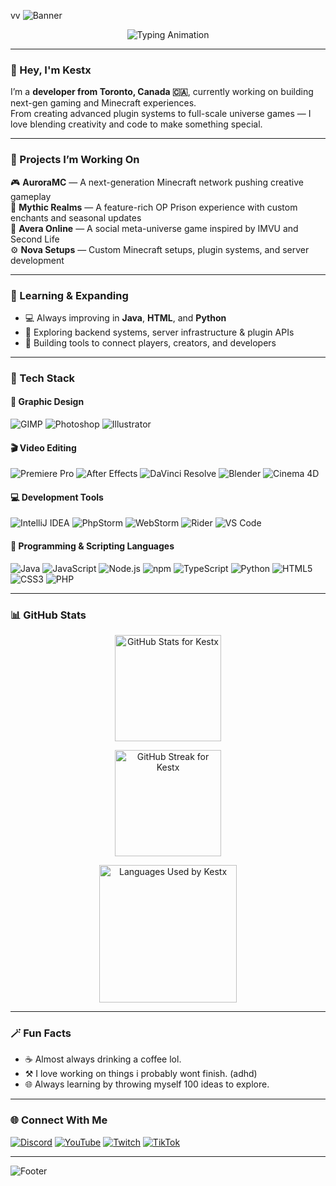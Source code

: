 vv<!-- Profile Banner -->
![Banner](https://capsule-render.vercel.app/api?type=waving&height=250&color=0:7F00FF,100:E100FF&text=K%20E%20S%20T&fontColor=ffffff&fontAlignY=40&fontSize=60&fontAlign=50)
<!-- Animated Intro Text -->
<p align="center">
  <img src="https://readme-typing-svg.herokuapp.com?font=Orbitron&size=30&duration=4000&pause=800&color=7F00FF&center=true&vCenter=true&width=700&lines=Welcome+to+my+page!;Minecraft+Developer;Game+Designer;Graphic+Designer;Web+Developer;Video+Editor" alt="Typing Animation">
</p>


---

### 👋 Hey, I'm **Kestx**
I’m a **developer from Toronto, Canada 🇨🇦**, currently working on building next-gen gaming and Minecraft experiences.  
From creating advanced plugin systems to full-scale universe games — I love blending creativity and code to make something special.

---

### 🚀 Projects I’m Working On
🎮 **AuroraMC** — A next-generation Minecraft network pushing creative gameplay  
💎 **Mythic Realms** — A feature-rich OP Prison experience with custom enchants and seasonal updates  
🌌 **Avera Online** — A social meta-universe game inspired by IMVU and Second Life  
⚙️ **Nova Setups** — Custom Minecraft setups, plugin systems, and server development  

---

### 🧠 Learning & Expanding
- 💻 Always improving in **Java**, **HTML**, and **Python**  
- 🔧 Exploring backend systems, server infrastructure & plugin APIs  
- 🧩 Building tools to connect players, creators, and developers  

---

### 🧠 Tech Stack

#### 🎨 Graphic Design
![GIMP](https://img.shields.io/badge/GIMP-FF4C4C?style=for-the-badge&logo=gimp&logoColor=white)
![Photoshop](https://img.shields.io/badge/Photoshop-FF4C4C?style=for-the-badge&logo=adobephotoshop&logoColor=white)
![Illustrator](https://img.shields.io/badge/Illustrator-FF4C4C?style=for-the-badge&logo=adobeillustrator&logoColor=white)

#### 🎬 Video Editing
![Premiere Pro](https://img.shields.io/badge/Premiere%20Pro-00C8FF?style=for-the-badge&logo=adobepremierepro&logoColor=white)
![After Effects](https://img.shields.io/badge/After%20Effects-00C8FF?style=for-the-badge&logo=adobeaftereffects&logoColor=white)
![DaVinci Resolve](https://img.shields.io/badge/DaVinci%20Resolve-00C8FF?style=for-the-badge&logo=davinciresolve&logoColor=white)
![Blender](https://img.shields.io/badge/Blender-00C8FF?style=for-the-badge&logo=blender&logoColor=white)
![Cinema 4D](https://img.shields.io/badge/Cinema%204D-00C8FF?style=for-the-badge&logo=cinema4d&logoColor=white)

#### 💻 Development Tools
![IntelliJ IDEA](https://img.shields.io/badge/IntelliJ%20IDEA-7F00FF?style=for-the-badge&logo=intellijidea&logoColor=white)
![PhpStorm](https://img.shields.io/badge/PhpStorm-7F00FF?style=for-the-badge&logo=phpstorm&logoColor=white)
![WebStorm](https://img.shields.io/badge/WebStorm-7F00FF?style=for-the-badge&logo=webstorm&logoColor=white)
![Rider](https://img.shields.io/badge/Rider-7F00FF?style=for-the-badge&logo=rider&logoColor=white)
![VS Code](https://img.shields.io/badge/VS%20Code-7F00FF?style=for-the-badge&logo=visualstudiocode&logoColor=white)

#### 🧩 Programming & Scripting Languages
![Java](https://img.shields.io/badge/Java-E100FF?style=for-the-badge&logo=openjdk&logoColor=white)
![JavaScript](https://img.shields.io/badge/JavaScript-E100FF?style=for-the-badge&logo=javascript&logoColor=white)
![Node.js](https://img.shields.io/badge/Node.js-E100FF?style=for-the-badge&logo=node.js&logoColor=white)
![npm](https://img.shields.io/badge/npm-E100FF?style=for-the-badge&logo=npm&logoColor=white)
![TypeScript](https://img.shields.io/badge/TypeScript-E100FF?style=for-the-badge&logo=typescript&logoColor=white)
![Python](https://img.shields.io/badge/Python-E100FF?style=for-the-badge&logo=python&logoColor=white)
![HTML5](https://img.shields.io/badge/HTML5-E100FF?style=for-the-badge&logo=html5&logoColor=white)
![CSS3](https://img.shields.io/badge/CSS3-E100FF?style=for-the-badge&logo=css3&logoColor=white)
![PHP](https://img.shields.io/badge/PHP-E100FF?style=for-the-badge&logo=php&logoColor=white)

---

### 📊 GitHub Stats
<div align="center">

  <!-- GitHub Stats -->
  <img
    src="https://github-readme-stats.vercel.app/api?username=Kestx&show_icons=true&count_private=true&hide_border=true&bg_color=0D1117&title_color=7F00FF&icon_color=E100FF&text_color=ffffff&border_radius=10&cache_seconds=7200&v=2"
    height="170"
    alt="GitHub Stats for Kestx"
  />

  <!-- Streak Stats -->
  <img
    src="https://streak-stats.demolab.com?user=Kestx&theme=radical&hide_border=true&background=0D1117&ring=7F00FF&fire=E100FF&currStreakLabel=ffffff&border_radius=10"
    height="170"
    alt="GitHub Streak for Kestx"
  />

  <!-- Top Languages -->
<p align="center">
  <img src="https://github-readme-stats.vercel.app/api/top-langs?username=Kestx&langs_count=8&layout=donut-vertical&bg_color=0D1117&title_color=E100FF&text_color=ffffff&icon_color=7F00FF&hide_border=true&v=2" height="220" alt="Languages Used by Kestx">
</p>


</div>



---

### 🪄 Fun Facts
- ☕ Almost always drinking a coffee lol.
- ⚒️ I love working on things i probably wont finish. (adhd) 
- 🌐 Always learning by throwing myself 100 ideas to explore.  

---

### 🌐 Connect With Me

[![Discord](https://img.shields.io/badge/Discord-5865F2?style=for-the-badge&logo=discord&logoColor=white)](https://discord.gg/users/903858601339273217)
[![YouTube](https://img.shields.io/badge/YouTube-FF0000?style=for-the-badge&logo=youtube&logoColor=white)](https://youtube.com/@kestttv)
[![Twitch](https://img.shields.io/badge/Twitch-9146FF?style=for-the-badge&logo=twitch&logoColor=white)](https://twitch.tv/kestttv)
[![TikTok](https://img.shields.io/badge/TikTok-000000?style=for-the-badge&logo=tiktok&logoColor=white)](https://tiktok.com/@kestttv)

---

![Footer](https://capsule-render.vercel.app/api?type=waving&section=footer&color=0:7F00FF,100:E100FF)


